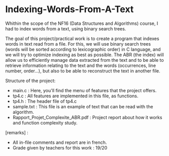 # Indexing-Words-From-A-Text
Whithin the scope of the NF16 (Data Structures and Algorithms) course, I had to index words from a text, using binary search trees. 

The goal of this project/practical work is to create a program that indexes words in text read from a file. For this, we will use binary search trees (words will be sorted according to lexicographic order) in C language, and we will try to optimize indexing as best as possible. The ABR (the index) will allow us to efficiently manage data extracted from the text and to be able to retrieve information relating to the text and the words (occurrences, line number, order...), but also to be able to reconstruct the text in another file.

Structure of the project:

  - main.c : Here, you'll find the menu of features that the project offers.
  - tp4.c : All features are implemented in this file, as functions.
  - tp4.h : The header file of tp4.c
  - sample.txt : This file is an example of text that can be read with the algorithm.
  - Rapport_Projet_Complexite_ABR.pdf : Project report about how it works and function complexity study.

[remarks] :

  - All in-file comments and report are in french.
  - Grade given by teachers for this work : 19/20

